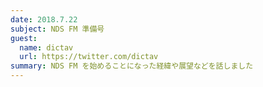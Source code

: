 ```yaml
---
date: 2018.7.22
subject: NDS FM 準備号
guest:
  name: dictav
  url: https://twitter.com/dictav
summary: NDS FM を始めることになった経緯や展望などを話しました
---
```


